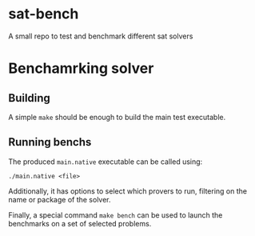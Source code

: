 # sat-bench
A small repo to test and benchmark different sat solvers

# Benchamrking solver

## Building

A simple `make` should be enough to build the main test executable.

## Running benchs

The produced `main.native` executable can be called using:

```
./main.native <file>
```

Additionally, it has options to select which provers to run, filtering on
the name or package of the solver.

Finally, a special command `make bench` can be used to launch the benchmarks
on a set of selected problems.


